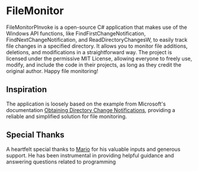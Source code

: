 # FileMonitor

FileMonitorPInvoke is a open-source C# application that makes use of the Windows API functions, like FindFirstChangeNotification, FindNextChangeNotification, and ReadDirectoryChangesW, to easily track file changes in a specified directory. It allows you to monitor file additions, deletions, and modifications in a straightforward way. The project is licensed under the permissive MIT License, allowing everyone to freely use, modify, and include the code in their projects, as long as they credit the original author. Happy file monitoring!


## Inspiration

The application is loosely based on the example from Microsoft's documentation [Obtaining Directory Change Notifications](https://learn.microsoft.com/en-us/windows/win32/fileio/obtaining-directory-change-notifications), providing a reliable and simplified solution for file monitoring.

## Special Thanks

A heartfelt special thanks to [Mario](https://github.com/mariob) for his valuable inputs and generous support. He has been instrumental in providing helpful guidance and answering questions related to programming
